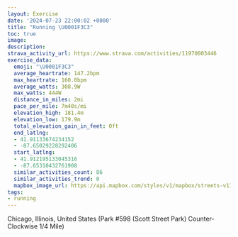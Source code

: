 ```yaml
---
layout: Exercise
date: '2024-07-23 22:00:02 +0000'
title: "Running \U0001F3C3"
toc: true
image:
description:
strava_activity_url: https://www.strava.com/activities/11970003446
exercise_data:
  emoji: "\U0001F3C3"
  average_heartrate: 147.2bpm
  max_heartrate: 160.0bpm
  average_watts: 308.9W
  max_watts: 444W
  distance_in_miles: 2mi
  pace_per_mile: 7m40s/mi
  elevation_high: 181.4m
  elevation_low: 179.9m
  total_elevation_gain_in_feet: 0ft
  end_latlng:
  - 41.91133674234152
  - -87.65029228292406
  start_latlng:
  - 41.912195133045316
  - -87.65310432761908
  similar_activities_count: 86
  similar_activities_trend: 0
  mapbox_image_url: https://api.mapbox.com/styles/v1/mapbox/streets-v11/static/path-5+787af2-1.0(e%7Bx~Ffl~uOEyBLMl%40%7B%40rCoE%3FESe%40CMAiOEi%40%40gBAkAC_%40Bu%40Ay%40%40YEa%40%40a%40Co%40HkAHG%5EFj%40Eh%40F%40LC%5CDn%40C%60ABh%40%3F%60%40Bb%40DNPPNJRB%5C%40x%40CPMT_%40D%5BA%7BBCq%40CQEKSUSEYAqALSVIh%40CXApCFVHLVPPDb%40%3Fz%40GRMLWF%5D%40iBEkAGUUUKEg%40Gq%40HQFQHKRMr%40%40~CDRJLVPPDt%40%3Fl%40KTSJUBy%40EoCCOISIIIGa%40Ei%40D%5D%3FQDKLMRENAZCrBBx%40FNVRVJrA%40JCTOLUFYAkDC_%40MSOMe%40Kg%40%40%7D%40AYC%5BKg%40D_%40AWDOHGLARFb%40%40%7C%40DX%40dDE%60ADp%40Ah%40B%5EChAB%60%40D%7CF%5D~%40%40r%40),pin-s-s+e5b22e(-87.6514,41.91171),pin-s-f+89ae00(-87.64857999999992,41.910979999999995)/auto/800x800?access_token=pk.eyJ1Ijoiam9zaGJlY2ttYW4iLCJhIjoiY205eWR2aDd1MWZ6djJrbXc4a3M0bWZleiJ9.XiG9OWkNcZk2QzjJbxLB4A
tags:
- running
---
```




Chicago, Illinois, United States (Park #598 (Scott Street Park) Counter-Clockwise 1/4 Mile)
